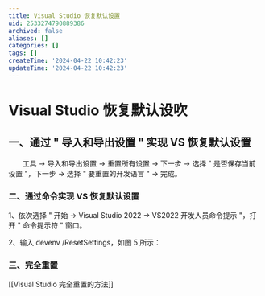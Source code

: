 ```yaml
---
title: Visual Studio 恢复默认设置
uid: 2533274790889386
archived: false
aliases: []
categories: []
tags: []
createTime: '2024-04-22 10:42:23'
updateTime: '2024-04-22 10:42:23'
---
```


# Visual Studio 恢复默认设吹

## 一、通过 " 导入和导出设置 " 实现 VS 恢复默认设置

　　工具 → 导入和导出设置 → 重置所有设置 → 下一步 → 选择 " 是否保存当前设置 "，下一步 → 选择 " 要重置的开发语言 " → 完成。

### 二、通过命令实现 VS 恢复默认设置

1、依次选择 " 开始 → Visual Studio 2022 → VS2022 开发人员命令提示 "，打开 " 命令提示符 " 窗口。

2、输入 devenv /ResetSettings，如图 5 所示：

### 三、完全重置

[[Visual Studio 完全重置的方法]]
